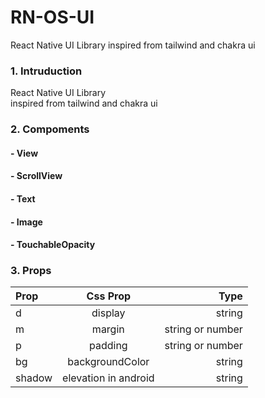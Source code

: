 # RN-OS-UI
React Native UI Library
inspired from tailwind and chakra ui


### 1. Intruduction
React Native UI Library<br/>
inspired from tailwind and chakra ui


### 2. Compoments
#### - View
#### - ScrollView
#### - Text
#### - Image
#### - TouchableOpacity


### 3. Props
|Prop|Css Prop|Type| 
|:---|:---:|---:| 
|d|display|string| 
|m|margin|string or number| 
|p|padding|string or number| 
|bg|backgroundColor|string|
|shadow|elevation in android|string|


